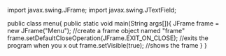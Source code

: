 import javax.swing.JFrame;
import javax.swing.JTextField;

public class menu{
  public static void main(String args[]){
    JFrame frame = new JFrame("Menu"); //create a frame object named "frame"
    frame.setDefaultCloseOperation(JFrame.EXIT_ON_CLOSE); //exits the program when you x out
    frame.setVisible(true); //shows the frame
  }
}
